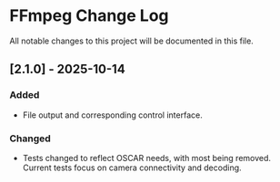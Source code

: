 # FFmpeg Change Log
All notable changes to this project will be documented in this file.

## [2.1.0] - 2025-10-14

### Added
- File output and corresponding control interface.
### Changed
- Tests changed to reflect OSCAR needs, with most being removed. Current tests focus on camera connectivity and decoding.